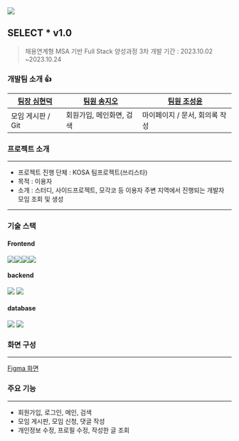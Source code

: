 
<img src="https://capsule-render.vercel.app/api?type=waving&color=auto&height=200&section=header&text=SELECT * &fontSize=90" />


## SELECT *  v1.0
>채용연계형 MSA 기반 Full Stack 양성과정 3차
>개발 기간 : 2023.10.02 ~2023.10.24


### 개발팀 소개 :+1: 

| [팀장 심현덕](https://github.com/tlagusejr) | [팀원 송지오](https://github.com/gossong) | [팀원 조성윤](https://github.com/syeej) |
| -------- | -------- | -------- |
| 모임 게시판 / Git     | 회원가입, 메인화면, 검색     | 마이페이지 / 문서, 회의록 작성     |



### 프로젝트 소개
<hr/>

- 프로젝트 진행 단체 : KOSA 팀프로젝트(쓰리스타)
- 목적 : 이용자 
- 소개 : 스터디, 사이드프로젝트, 모각코 등 이용자 주변 지역에서 진행되는 개발자 모임 조회 및 생성
<hr/>


### 기술 스택
<h4>Frontend</h4>
<img src="https://img.shields.io/badge/html5-E34F26?style=for-the-badge&logo=html5&logoColor=white"><img src="https://img.shields.io/badge/css-1572B6?style=for-the-badge&logo=css3&logoColor=white"><img src="https://img.shields.io/badge/javascript-F7DF1E?style=for-the-badge&logo=javascript&logoColor=black"><img src="https://img.shields.io/badge/thymeleaf-005F0F?style=for-the-badge&logo=thymeleaf&logoColor=white">
<h4>backend</h4>
<img src="https://img.shields.io/badge/spring-6DB33F?style=for-the-badge&logo=spring&logoColor=white"> 
<img src="https://img.shields.io/badge/java-007396?style=for-the-badge&logo=&logoColor=white">

<h4>database</h4>
<img src="https://img.shields.io/badge/mysql-4479A1?style=for-the-badge&logo=mysql&logoColor=white">
<img src="https://img.shields.io/badge/mybatis-4479A1?style=for-the-badge">



### 화면 구성
<hr/>

[Figma 화면](https://www.figma.com/file/aCfv5ApziovUHxqGiDRBhn/SELECT*?type=design&node-id=0-1&mode=design "Figma")



### 주요 기능
<hr/>

+ 회원가입, 로그인, 메인, 검색
+ 모임 게시판, 모임 신청, 댓글 작성
+ 개인정보 수정, 프로필 수정, 작성한 글 조회

